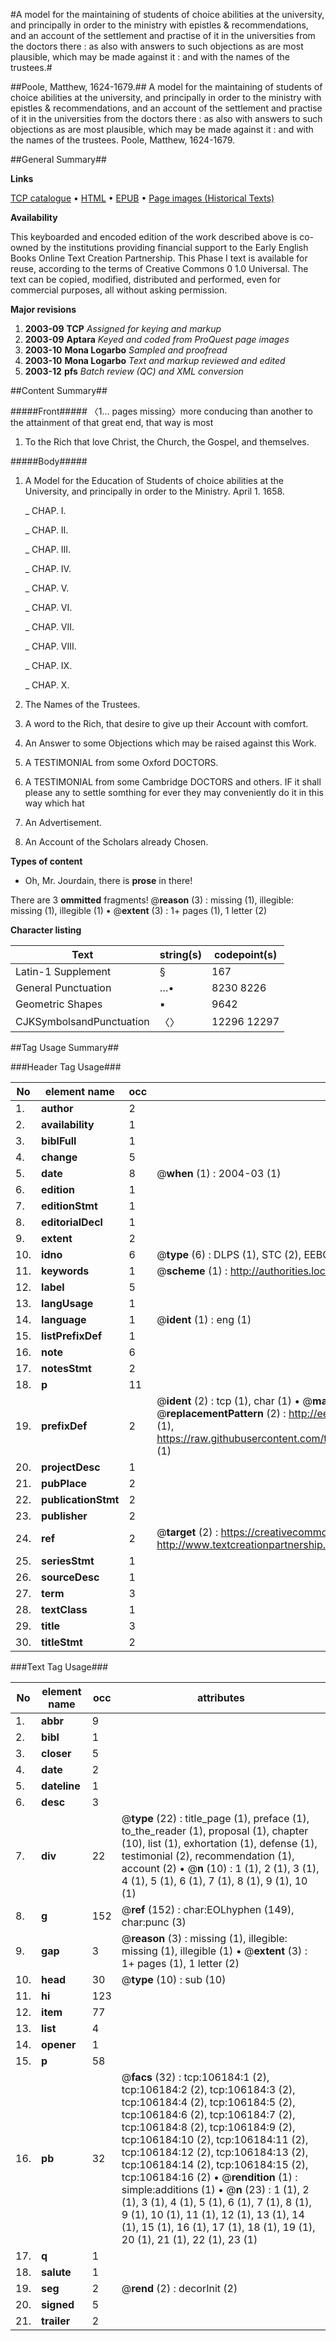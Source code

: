 #A model for the maintaining of students of choice abilities at the university, and principally in order to the ministry with epistles & recommendations, and an account of the settlement and practise of it in the universities from the doctors there : as also with answers to such objections as are most plausible, which may be made against it : and with the names of the trustees.#

##Poole, Matthew, 1624-1679.##
A model for the maintaining of students of choice abilities at the university, and principally in order to the ministry with epistles & recommendations, and an account of the settlement and practise of it in the universities from the doctors there : as also with answers to such objections as are most plausible, which may be made against it : and with the names of the trustees.
Poole, Matthew, 1624-1679.

##General Summary##

**Links**

[TCP catalogue](http://www.ota.ox.ac.uk/tcp/)  • 
[HTML](http://tei.it.ox.ac.uk/tcp/Texts-HTML/free/A55/A55386.html)  • 
[EPUB](http://tei.it.ox.ac.uk/tcp/Texts-EPUB/free/A55/A55386.epub) • 
[Page images (Historical Texts)](https://data.historicaltexts.jisc.ac.uk/view?pubId=eebo-17197796e&pageId=eebo-17197796e-106184-1)

**Availability**

This keyboarded and encoded edition of the
	       work described above is co-owned by the institutions
	       providing financial support to the Early English Books
	       Online Text Creation Partnership. This Phase I text is
	       available for reuse, according to the terms of Creative
	       Commons 0 1.0 Universal. The text can be copied,
	       modified, distributed and performed, even for
	       commercial purposes, all without asking permission.

**Major revisions**

1. __2003-09__ __TCP__ *Assigned for keying and markup*
1. __2003-09__ __Aptara__ *Keyed and coded from ProQuest page images*
1. __2003-10__ __Mona Logarbo__ *Sampled and proofread*
1. __2003-10__ __Mona Logarbo__ *Text and markup reviewed and edited*
1. __2003-12__ __pfs__ *Batch review (QC) and XML conversion*

##Content Summary##

#####Front#####
〈1… pages missing〉more conducing than another to the attainment of that
great end, that way is most 
1. To the Rich that love Christ, the Church,
the Gospel, and themselves.

#####Body#####

1. A Model for the Education of Students
of choice abilities at the University,
and principally in order to the Ministry.
April 1. 1658.

    _ CHAP. I.

    _ CHAP. II.

    _ CHAP. III.

    _ CHAP. IV.

    _ CHAP. V.

    _ CHAP. VI.

    _ CHAP. VII.

    _ CHAP. VIII.

    _ CHAP. IX.

    _ CHAP. X.

1. The Names of the Trustees.

1. A word to the Rich, that desire to give up
their Account with comfort.

1. An Answer to some Objections which
may be raised against this Work.

1. A TESTIMONIAL from some
Oxford DOCTORS.

1. A TESTIMONIAL from some Cambridge
DOCTORS and others.
IF it shall please any to settle somthing for ever they
may conveniently do it in this way which hat
1. An Advertisement.

1. An Account of the Scholars already Chosen.

**Types of content**

  * Oh, Mr. Jourdain, there is **prose** in there!

There are 3 **ommitted** fragments! 
 @__reason__ (3) : missing (1), illegible: missing (1), illegible (1)  •  @__extent__ (3) : 1+ pages (1), 1 letter (2)

**Character listing**


|Text|string(s)|codepoint(s)|
|---|---|---|
|Latin-1 Supplement|§|167|
|General Punctuation|…•|8230 8226|
|Geometric Shapes|▪|9642|
|CJKSymbolsandPunctuation|〈〉|12296 12297|

##Tag Usage Summary##

###Header Tag Usage###

|No|element name|occ|attributes|
|---|---|---|---|
|1.|__author__|2||
|2.|__availability__|1||
|3.|__biblFull__|1||
|4.|__change__|5||
|5.|__date__|8| @__when__ (1) : 2004-03 (1)|
|6.|__edition__|1||
|7.|__editionStmt__|1||
|8.|__editorialDecl__|1||
|9.|__extent__|2||
|10.|__idno__|6| @__type__ (6) : DLPS (1), STC (2), EEBO-CITATION (1), OCLC (1), VID (1)|
|11.|__keywords__|1| @__scheme__ (1) : http://authorities.loc.gov/ (1)|
|12.|__label__|5||
|13.|__langUsage__|1||
|14.|__language__|1| @__ident__ (1) : eng (1)|
|15.|__listPrefixDef__|1||
|16.|__note__|6||
|17.|__notesStmt__|2||
|18.|__p__|11||
|19.|__prefixDef__|2| @__ident__ (2) : tcp (1), char (1)  •  @__matchPattern__ (2) : ([0-9\-]+):([0-9IVX]+) (1), (.+) (1)  •  @__replacementPattern__ (2) : http://eebo.chadwyck.com/downloadtiff?vid=$1&page=$2 (1), https://raw.githubusercontent.com/textcreationpartnership/Texts/master/tcpchars.xml#$1 (1)|
|20.|__projectDesc__|1||
|21.|__pubPlace__|2||
|22.|__publicationStmt__|2||
|23.|__publisher__|2||
|24.|__ref__|2| @__target__ (2) : https://creativecommons.org/publicdomain/zero/1.0/ (1), http://www.textcreationpartnership.org/docs/. (1)|
|25.|__seriesStmt__|1||
|26.|__sourceDesc__|1||
|27.|__term__|3||
|28.|__textClass__|1||
|29.|__title__|3||
|30.|__titleStmt__|2||


###Text Tag Usage###

|No|element name|occ|attributes|
|---|---|---|---|
|1.|__abbr__|9||
|2.|__bibl__|1||
|3.|__closer__|5||
|4.|__date__|2||
|5.|__dateline__|1||
|6.|__desc__|3||
|7.|__div__|22| @__type__ (22) : title_page (1), preface (1), to_the_reader (1), proposal (1), chapter (10), list (1), exhortation (1), defense (1), testimonial (2), recommendation (1), account (2)  •  @__n__ (10) : 1 (1), 2 (1), 3 (1), 4 (1), 5 (1), 6 (1), 7 (1), 8 (1), 9 (1), 10 (1)|
|8.|__g__|152| @__ref__ (152) : char:EOLhyphen (149), char:punc (3)|
|9.|__gap__|3| @__reason__ (3) : missing (1), illegible: missing (1), illegible (1)  •  @__extent__ (3) : 1+ pages (1), 1 letter (2)|
|10.|__head__|30| @__type__ (10) : sub (10)|
|11.|__hi__|123||
|12.|__item__|77||
|13.|__list__|4||
|14.|__opener__|1||
|15.|__p__|58||
|16.|__pb__|32| @__facs__ (32) : tcp:106184:1 (2), tcp:106184:2 (2), tcp:106184:3 (2), tcp:106184:4 (2), tcp:106184:5 (2), tcp:106184:6 (2), tcp:106184:7 (2), tcp:106184:8 (2), tcp:106184:9 (2), tcp:106184:10 (2), tcp:106184:11 (2), tcp:106184:12 (2), tcp:106184:13 (2), tcp:106184:14 (2), tcp:106184:15 (2), tcp:106184:16 (2)  •  @__rendition__ (1) : simple:additions (1)  •  @__n__ (23) : 1 (1), 2 (1), 3 (1), 4 (1), 5 (1), 6 (1), 7 (1), 8 (1), 9 (1), 10 (1), 11 (1), 12 (1), 13 (1), 14 (1), 15 (1), 16 (1), 17 (1), 18 (1), 19 (1), 20 (1), 21 (1), 22 (1), 23 (1)|
|17.|__q__|1||
|18.|__salute__|1||
|19.|__seg__|2| @__rend__ (2) : decorInit (2)|
|20.|__signed__|5||
|21.|__trailer__|2||
